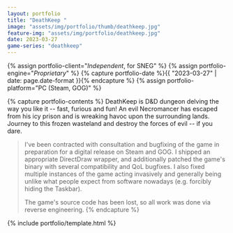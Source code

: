 ```yaml
---
layout: portfolio
title: "DeathKeep "
image: "assets/img/portfolio/thumb/deathkeep.jpg"
feature-img: "assets/img/portfolio/deathkeep.jpg"
date: 2023-03-27
game-series: "deathkeep"
---
```


{% assign portfolio-client="*Independent*, for SNEG" %}
{% assign portfolio-engine="*Proprietary*" %}
{% capture portfolio-date %}{{ "2023-03-27" | date: page.date-format }}{% endcapture %}
{% assign portfolio-platform="PC (Steam, GOG)" %}

{% capture portfolio-contents %}
DeathKeep is D&D dungeon delving the way you like it -- fast, furious and fun! An evil Necromancer has escaped from his icy prison
and is wreaking havoc upon the surrounding lands. Journey to this frozen wasteland and destroy the forces of evil -- if you dare.

> I've been contracted with consultation and bugfixing of the game in preparation for a digital release on Steam and GOG.
> I shipped an appropriate DirectDraw wrapper, and additionally patched the game's binary with several compatibility and QoL bugfixes.
> I also fixed multiple instances of the game acting invasively and generally being unlike what people expect from software
> nowadays (e.g. forcibly hiding the Taskbar).
>
> The game's source code has been lost, so all work was done via reverse engineering.
{% endcapture %}

{% include portfolio/template.html %}
